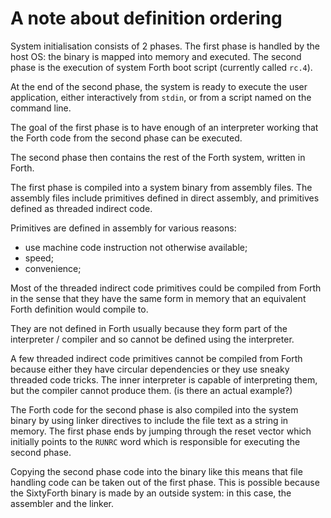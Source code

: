 # A note about definition ordering

System initialisation consists of 2 phases.
The first phase is handled by the host OS:
the binary is mapped into memory and executed.
The second phase is the execution of system Forth boot script
(currently called `rc.4`).

At the end of the second phase,
the system is ready to execute the user application,
either interactively from `stdin`,
or from a script named on the command line.

The goal of the first phase is
to have enough of an interpreter working that
the Forth code from the second phase can be executed.

The second phase then contains the rest of the Forth system,
written in Forth.

The first phase is compiled into a system binary from
assembly files.
The assembly files include primitives defined in direct
assembly, and
primitives defined as threaded indirect code.

Primitives are defined in assembly for various reasons:
- use machine code instruction not otherwise available;
- speed;
- convenience;

Most of the threaded indirect code primitives
could be compiled from Forth
in the sense that
they have the same form in memory
that an equivalent Forth definition
would compile to.

They are not defined in Forth usually because
they form part of the interpreter / compiler and
so cannot be defined using the interpreter.

A few threaded indirect code primitives cannot be
compiled from Forth because either they have circular
dependencies or they use sneaky threaded code tricks.
The inner interpreter is capable of interpreting them,
but the compiler cannot produce them.
(is there an actual example?)

The Forth code for the second phase
is also compiled into the system binary
by using linker directives
to include the file text as a string in memory.
The first phase ends by jumping through the reset vector
which initially points to the `RUNRC` word
which is responsible for executing the second phase.

Copying the second phase code into the binary like this
means that file handling code can be taken out of the first phase.
This is possible because the SixtyForth binary
is made by an outside system: in this case,
the assembler and the linker.
